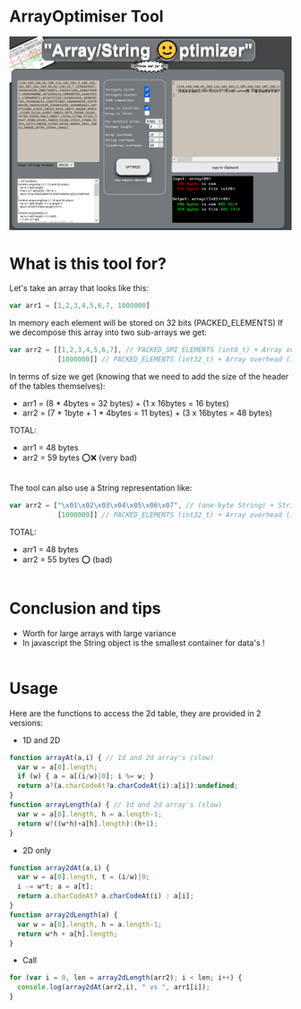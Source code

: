 # ArrayOptimiser Tool
<img src="css/image.png" width="800">

# What is this tool for?

Let's take an array that looks like this:
```javascript
var arr1 = [1,2,3,4,5,6,7, 1000000]
```

In memory each element will be stored on 32 bits (PACKED_ELEMENTS)
If we decompose this array into two sub-arrays we get:
```javascript
var arr2 = [[1,2,3,4,5,6,7], // PACKED_SMI_ELEMENTS (int8_t) + Array overhead (16 bytes)
            [1000000]] // PACKED_ELEMENTS (int32_t) + Array overhead (16 bytes)
```

In terms of size we get (knowing that we need to add the size of the header of the tables themselves):
- arr1 = (8 * 4bytes = 32 bytes) + (1 x 16bytes = 16 bytes)
- arr2 = (7 * 1byte + 1 * 4bytes = 11 bytes) + (3 x 16bytes = 48 bytes)

TOTAL:
- arr1 = 48 bytes
- arr2 = 59 bytes ⭕❌ (very bad)<br><br>

The tool can also use a String representation like:
```javascript
var arr2 = ["\x01\x02\x03\x04\x05\x06\x07", // (one-byte String) + String overhead (12 bytes) + Math.ceil(length/4)
            [1000000]] // PACKED_ELEMENTS (int32_t) + Array overhead (16 bytes)
```

TOTAL:
- arr1 = 48 bytes
- arr2 = 55 bytes ⭕ (bad) <br><br>

# Conclusion and tips
- Worth for large arrays with large variance
- In javascript the String object is the smallest container for data's !<br><br>

# Usage
Here are the functions to access the 2d table, they are provided in 2 versions:
- 1D and 2D
```javascript
function arrayAt(a,i) { // 1d and 2d array's (slow)
  var w = a[0].length;
  if (w) { a = a[(i/w)|0]; i %= w; }
  return a?(a.charCodeAt?a.charCodeAt(i):a[i]):undefined;
}
function arrayLength(a) { // 1d and 2d array's (slow)
  var w = a[0].length, h = a.length-1;
  return w?((w*h)+a[h].length):(h+1);
}
```

- 2D only
```javascript
function array2dAt(a,i) {
  var w = a[0].length, t = (i/w)|0;
  i -= w*t; a = a[t];
  return a.charCodeAt? a.charCodeAt(i) : a[i];
}
function array2dLength(a) {
  var w = a[0].length, h = a.length-1;
  return w*h + a[h].length;
}
```

- Call
```javascript
for (var i = 0, len = array2dLength(arr2); i < len; i++) {
  console.log(array2dAt(arr2,i), " vs ", arr1[i]);
}
```
